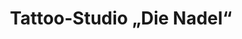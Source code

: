 ---
title: "Tattoo-Studio „Die Nadel“"
url: /koethen-anhalt/tattoo-studio-die-nadel/
shop: Tattoo
---